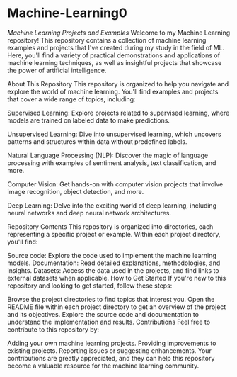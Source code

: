 # Machine-Learning0
*Machine Learning Projects and Examples*
Welcome to my Machine Learning repository! This repository contains a collection of machine learning examples and projects that I've created during my study in the field of ML. Here, you'll find a variety of practical demonstrations and applications of machine learning techniques, as well as insightful projects that showcase the power of artificial intelligence.

About This Repository
This repository is organized to help you navigate and explore the world of machine learning. You'll find examples and projects that cover a wide range of topics, including:

Supervised Learning: Explore projects related to supervised learning, where models are trained on labeled data to make predictions.

Unsupervised Learning: Dive into unsupervised learning, which uncovers patterns and structures within data without predefined labels.

Natural Language Processing (NLP): Discover the magic of language processing with examples of sentiment analysis, text classification, and more.

Computer Vision: Get hands-on with computer vision projects that involve image recognition, object detection, and more.

Deep Learning: Delve into the exciting world of deep learning, including neural networks and deep neural network architectures.

Repository Contents
This repository is organized into directories, each representing a specific project or example. Within each project directory, you'll find:

Source code: Explore the code used to implement the machine learning models.
Documentation: Read detailed explanations, methodologies, and insights.
Datasets: Access the data used in the projects, and find links to external datasets when applicable.
How to Get Started
If you're new to this repository and looking to get started, follow these steps:

Browse the project directories to find topics that interest you.
Open the README file within each project directory to get an overview of the project and its objectives.
Explore the source code and documentation to understand the implementation and results.
Contributions
Feel free to contribute to this repository by:

Adding your own machine learning projects.
Providing improvements to existing projects.
Reporting issues or suggesting enhancements.
Your contributions are greatly appreciated, and they can help this repository become a valuable resource for the machine learning community.